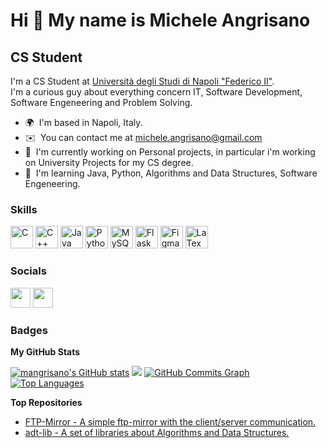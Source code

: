 Hi 👋 My name is Michele Angrisano 
==================================  
CS Student 
----------  
I'm a CS Student at [Università degli Studi di Napoli "Federico II"](https://informatica.dieti.unina.it/index.php/it/).   
I'm a curious guy about everything concern IT, Software Development, Software Engeneering and Problem Solving.

* 🌍  I'm based in Napoli, Italy. 
* ✉️  You can contact me at [michele.angrisano@gmail.com](mailto:michele.angrisano@gmail.com) 
* 🚀  I'm currently working on Personal projects, in particular i'm working on University Projects for my CS degree.
* 🧠  I'm learning Java, Python, Algorithms and Data Structures, Software Engeneering.

### Skills

<p align="left"> 
<a href="https://docs.microsoft.com/en-us/cpp/?view=msvc-170" target="_blank" rel="noreferrer"><img src="https://raw.githubusercontent.com/danielcranney/readme-generator/main/public/icons/skills/c-colored.svg" width="36" height="36" alt="C" /></a> 
<a href="https://docs.microsoft.com/en-us/cpp/?view=msvc-170" target="_blank" rel="noreferrer"><img src="https://raw.githubusercontent.com/danielcranney/readme-generator/main/public/icons/skills/cplusplus-colored.svg" width="36" height="36" alt="C++" /></a> 
<a href="https://www.oracle.com/java/" target="_blank" rel="noreferrer"><img src="https://raw.githubusercontent.com/danielcranney/readme-generator/main/public/icons/skills/java-colored.svg" width="36" height="36" alt="Java" /></a> <a href="https://www.python.org/" target="_blank" rel="noreferrer"><img src="https://raw.githubusercontent.com/danielcranney/readme-generator/main/public/icons/skills/python-colored.svg" width="36" height="36" alt="Python" /></a> 
<a href="https://www.mysql.com/" target="_blank" rel="noreferrer"><img src="https://raw.githubusercontent.com/danielcranney/readme-generator/main/public/icons/skills/mysql-colored.svg" width="36" height="36" alt="MySQL" /></a> 
<a href="https://flask.palletsprojects.com/en/2.0.x/" target="_blank" rel="noreferrer"><img src="https://raw.githubusercontent.com/danielcranney/readme-generator/main/public/icons/skills/flask-colored-dark.svg" width="36" height="36" alt="Flask" /></a> 
<a href="https://www.figma.com/" target="_blank" rel="noreferrer"><img src="https://raw.githubusercontent.com/danielcranney/readme-generator/main/public/icons/skills/figma-colored.svg" width="36" height="36" alt="Figma" /></a> 
<a href="https://www.latex-project.org/" target="_blank" rel="noreferrer"><img src="https://upload.wikimedia.org/wikipedia/commons/thumb/9/92/LaTeX_logo.svg/2560px-LaTeX_logo.svg.png" width="36" height="36" alt="LaTex" /></a> 

</p>

 ### Socials
 <p align="left"> 
 <a href="https://www.github.com/mangrisano" target="_blank" rel="noreferrer"><img src="https://raw.githubusercontent.com/danielcranney/readme-generator/main/public/icons/socials/github-dark.svg" width="32" height="32" /></a> 
 <a href="https://www.twitter.com/m_angrisano" target="_blank" rel="noreferrer"><img src="https://raw.githubusercontent.com/danielcranney/readme-generator/main/public/icons/socials/twitter.svg" width="32" height="32" /></a>
 </p>
 
### Badges

<b>My GitHub Stats</b>

<a href="http://www.github.com/mangrisano"><img src="https://github-readme-stats.vercel.app/api?username=mangrisano&show_icons=true&hide=&count_private=true&title_color=0891b2&text_color=ffffff&icon_color=0891b2&bg_color=1c1917&hide_border=true&show_icons=true" alt="mangrisano's GitHub stats" /></a>
<a href="http://www.github.com/mangrisano"><img src="https://github-readme-streak-stats.herokuapp.com/?user=mangrisano&stroke=ffffff&background=1c1917&ring=0891b2&fire=0891b2&currStreakNum=ffffff&currStreakLabel=0891b2&sideNums=ffffff&sideLabels=ffffff&dates=ffffff&hide_border=true" /></a>
<a href="http://www.github.com/mangrisano"><img src="https://activity-graph.herokuapp.com/graph?username=mangrisano&bg_color=1c1917&color=ffffff&line=0891b2&point=ffffff&area_color=1c1917&area=true&hide_border=true&custom_title=GitHub%20Commits%20Graph" alt="GitHub Commits Graph" /></a>
<a href="https://github.com/mangrisano" align="left"><img src="https://github-readme-stats.vercel.app/api/top-langs/?username=mangrisano&langs_count=10&title_color=0891b2&text_color=ffffff&icon_color=0891b2&bg_color=1c1917&hide_border=true&locale=en&custom_title=Top%20%Languages" alt="Top Languages" /></a>

<b>Top Repositories</b>

* [FTP-Mirror - A simple ftp-mirror with the client/server communication.](https://github.com/mangrisano/FTP-Mirror)      
* [adt-lib - A set of libraries about Algorithms and Data Structures.](https://github.com/mangrisano/adt-lib) 
